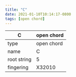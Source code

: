 ```yaml
---
title: "C"
date: 2021-01-10T10:14:17-0800
tags: [open chord]
---
```


|C|open chord|
|---|---|
|type|open chord|
|name|C|
|root string|5|
|fingering|X32010|
